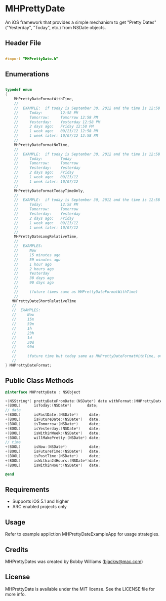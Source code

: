 MHPrettyDate
============

An iOS framework that provides a simple mechanism to get  "Pretty Dates" ("Yesterday", "Today", etc.) from NSDate objects.

## Header File

``` objective-c

#import "MHPrettyDate.h"
```


## Enumerations

``` objective-c

typedef enum
{
    MHPrettyDateFormatWithTime,
    //
    //  EXAMPLE:  if today is September 30, 2012 and the time is 12:58 PM
    //     Today:        12:58 PM
    //     Tomorrow:     Tomorrow 12:58 PM
    //     Yesterday:    Yesterday 12:58 PM
    //     2 days ago:   Friday 12:58 PM
    //     1 week ago:   09/23/12 12:58 PM
    //     1 week later: 10/07/12 12:58 PM
    //
    MHPrettyDateFormatNoTime,
    //
    //  EXAMPLE:  if today is September 30, 2012 and the time is 12:58 PM
    //     Today:        Today
    //     Tomorrow:     Tomorrow
    //     Yesterday:    Yesterday
    //     2 days ago:   Friday
    //     1 week ago:   09/23/12
    //     1 week later: 10/07/12
    //
    MHPrettyDateFormatTodayTimeOnly,
    //
    //  EXAMPLE:  if today is September 30, 2012 and the time is 12:58 PM
    //     Today:        12:58 PM
    //     Tomorrow:     Tomorrow
    //     Yesterday:    Yesterday
    //     2 days ago:   Friday
    //     1 week ago:   09/23/12
    //     1 week later: 10/07/12
    //
    MHPrettyDateLongRelativeTime,
    //
    //  EXAMPLES:
    //     Now
    //     15 minutes ago
    //     59 minutes ago
    //     1 hour ago
    //     2 hours ago
    //     Yesterday
    //     30 days ago
    //     90 days ago
    //
    //     (future times same as MHPrettyDateFormatWithTime)
    //
   MHPrettyDateShortRelativeTime
   //
   //  EXAMPLES:
   //     Now
   //     15m
   //     59m
   //     1h
   //     23h
   //     1d
   //     30d
   //     90d
   //
   //     (future time but today same as MHPrettyDateFormatWithTime, otherwise same as MHPrettyDateFormatNoTime)
   //
} MHPrettyDateFormat;

```

## Public Class Methods

``` objective-c
@interface MHPrettyDate : NSObject

+(NSString*) prettyDateFromDate:(NSDate*) date withFormat:(MHPrettyDateFormat) dateFormat;
+(BOOL)      isToday:(NSDate*)       date;
// date
+(BOOL)      isPastDate:(NSDate*)     date;
+(BOOL)      isFutureDate:(NSDate*)   date;
+(BOOL)      isTomorrow:(NSDate*)     date;
+(BOOL)      isYesterday:(NSDate*)    date;
+(BOOL)      isWithinWeek:(NSDate*)   date;
+(BOOL)      willMakePretty:(NSDate*) date;
// time
+(BOOL)      isNow:(NSDate*)          date;
+(BOOL)      isFutureTime:(NSDate*)   date;
+(BOOL)      isPastTime:(NSDate*)     date;
+(BOOL)      isWithin24Hours:(NSDate*)date;
+(BOOL)      isWithinHour:(NSDate*)   date;

@end
```

## Requirements

- Supports iOS 5.1 and higher
- ARC enabled projects only


## Usage

Refer to example appliction MHPrettyDateExampleApp for usage strategies.


## Credits

MHPrettyDates was created by Bobby Williams (bjackw@mac.com)

## License

MHPrettyDate is available under the MIT license. See the LICENSE file for more info.

